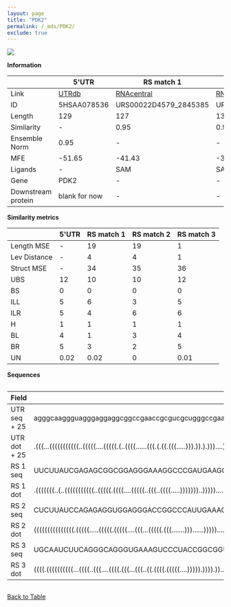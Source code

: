 ```yaml
---
layout: page
title: "PDK2"
permalink: /_mds/PDK2/
exclude: true
---
```




![](../../alns_9.28.22/aln_5HSAA078536_0.984.png?raw=true)


**Information**

| | 5'UTR       | RS match 1   | RS match 2  | RS match 3 |
| ---- | ----------- | ----------- | ----------- | ----------- |
| Link | <a href="http://utrdb.ba.itb.cnr.it/getutr/5HSAA078536/1" target="_blank" rel="noopener noreferrer">UTRdb</a>   | <a href="https://rnacentral.org/rna/URS00022D4579/2845385" target="_blank" rel="noopener noreferrer">RNAcentral</a>     |<a href="https://rnacentral.org/rna/URS0000DB645B/1797667" target="_blank" rel="noopener noreferrer">RNAcentral</a>  | <a href="https://rnacentral.org/rna/URS0000C42A0E/742823" target="_blank" rel="noopener noreferrer">RNAcentral</a>   |
| ID | 5HSAA078536     | URS00022D4579_2845385     | URS0000DB645B_1797667     | URS0000C42A0E_742823     |
| Length | 129     |  127    | 131   |  130    |
| Similarity | - | 0.95 | 0.95 | 0.96 |
| Ensemble Norm | 0.95 | - | - | - |
| MFE | -51.65 | -41.43 | -36.55 | -41.75 |
| Ligands | - | SAM | SAM | FMN |
| Gene | PDK2 | - | - | - |
| Downstream protein | blank for now    |    -    | -  | - |


**Similarity metrics**

| | 5'UTR       | RS match 1   | RS match 2  | RS match 3 |
| ---- | ----------- | ----------- | ----------- | ----------- |
| Length MSE | - | 19 | 19 | 1 |
| Lev Distance | - | 4 | 4 | 1 |
| Struct MSE | - | 34 | 35 | 36 |
| UBS| 12 | 10 | 10 | 12 |
| BS | 0 | 0 | 0 | 0 |
| ILL | 5 | 6 | 3 | 5 |
| ILR | 5 | 4 | 6 | 6 |
| H | 1 | 1 | 1 | 1 |
| BL | 4 | 1 | 3 | 4 |
| BR | 5 | 3 | 2 | 5 |
| UN | 0.02 | 0.02 | 0 | 0.01 |

**Sequences**


<div style="overflow-x:auto;">

<table>
<colgroup>
<col width="30%" />
<col width="70%" />
</colgroup>
<thead>
<tr class="header">
<th>Field</th>
<th>Description</th>
</tr>
</thead>
<tbody>
<tr>
<td markdown="span">UTR seq + 25 </td>
<td markdown="span"> agggcaaggguagggaggaggcggccgaaccgcgucgcugggccgaaaggugcgcgagcgcugcccgcgcggggaccacaacccaagucgcggccgccgcagccATGAAAGAGATCAACCTGCTTCCCG </td>
</tr>
<tr>
<td markdown="span">UTR dot + 25  </td>
<td markdown="span"> .(((...(((((((((((..(((((....(((((.(..((((......(((.(.((.(((.....))).)).).)))....)))).).)))))..)))))..))..........))..)))))))))).
</td>
</tr>


<tr>
<td markdown="span">RS 1 seq </td>
<td markdown="span"> UUCUUAUCGAGAGCGGCGGAGGGAAAGGCCCGAUGAAGCCCGGCAACCGAUUAUCGGCAAGCGGUUCGCAUGCCGUUAAUGUCAUGGUGCUAAUUCCUUCGGAAUGGAUCAUUCCGGCAGAUGAGAG
</td>
</tr>


<tr>
<td markdown="span">RS 1 dot </td>
<td markdown="span"> .(((((((..(..(((((((((((..(((((.((((....(((((..(((..((((.....)))))))..)))))......)))))).)))..))))))))............))).).))))))).
</td>
</tr>


<tr>
<td markdown="span">RS 2 seq </td>
<td markdown="span"> CUCUUAUCCAGAGAGGUGGAGGGACCGGCCCAUUGAAACCUCGGCAACCUGACAGCGAUAACGGCUAAUUAUUCAGGCUCAUCGCAUUCAAGGUGCCAACUCCGGCAGAGGUAUUUUCUGGAAGAUGAGAG
</td>
</tr>


<tr>
<td markdown="span">RS 2 dot </td>
<td markdown="span"> (((((((((((((((.(((((.....(((((.(((((....(((...(((((.(((.......)))......)))))....)))..))))))).)))..))))).)........))))))))...))))))
</td>
</tr>


<tr>
<td markdown="span">RS 3 seq </td>
<td markdown="span"> UGCAAUCUUCAGGGCAGGGUGAAAGUCCCUACCGGCGGUACAGCCCGCGAGCGCCUCUCCCUCAGGGGAAGCGCAUGAUCAGGUGAAACUCCUGGGCCGACGGUCACAGUCCGGAUGUAAGAAGAUGCAG
</td>
</tr>


<tr>
<td markdown="span">RS 3 dot </td>
<td markdown="span"> ((((.((((((((((...((((..(((....((((.(((...(((..((.((((.(((((....))))).)))).))....)))...))).))))...)))..)))).))))...)).))))...)))).
</td>
</tr>

</tbody>
</table>


</div>


[Back to Table](../../display)
